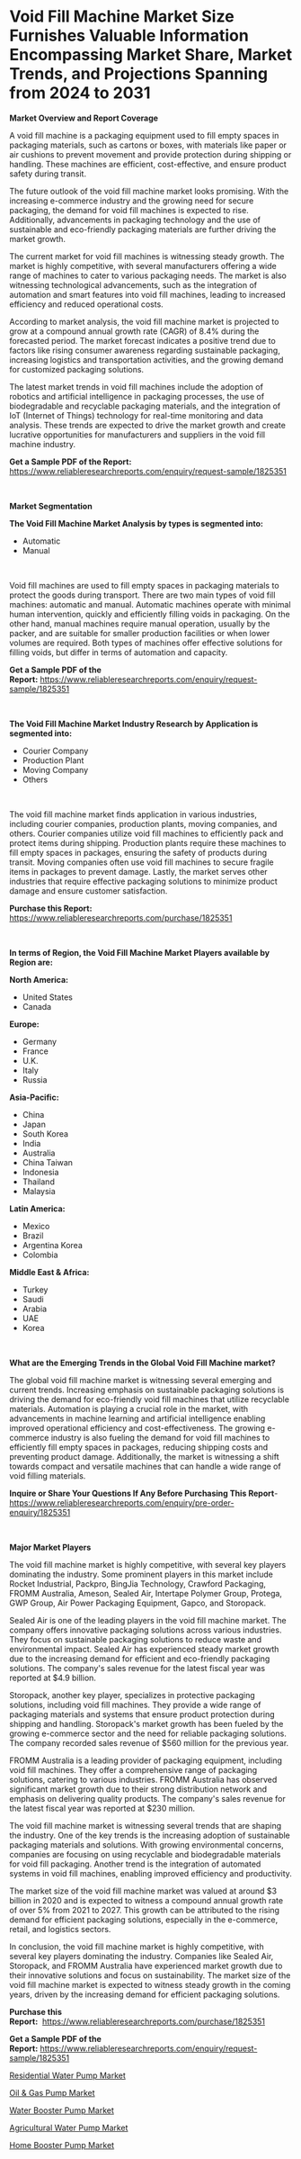 <p><h1>Void Fill Machine Market Size Furnishes Valuable Information Encompassing Market Share, Market Trends, and Projections Spanning from 2024 to 2031</h1></p><p><strong>Market Overview and Report Coverage</strong></p>
<p><p>A void fill machine is a packaging equipment used to fill empty spaces in packaging materials, such as cartons or boxes, with materials like paper or air cushions to prevent movement and provide protection during shipping or handling. These machines are efficient, cost-effective, and ensure product safety during transit.</p><p>The future outlook of the void fill machine market looks promising. With the increasing e-commerce industry and the growing need for secure packaging, the demand for void fill machines is expected to rise. Additionally, advancements in packaging technology and the use of sustainable and eco-friendly packaging materials are further driving the market growth. </p><p>The current market for void fill machines is witnessing steady growth. The market is highly competitive, with several manufacturers offering a wide range of machines to cater to various packaging needs. The market is also witnessing technological advancements, such as the integration of automation and smart features into void fill machines, leading to increased efficiency and reduced operational costs.</p><p>According to market analysis, the void fill machine market is projected to grow at a compound annual growth rate (CAGR) of 8.4% during the forecasted period. The market forecast indicates a positive trend due to factors like rising consumer awareness regarding sustainable packaging, increasing logistics and transportation activities, and the growing demand for customized packaging solutions.</p><p>The latest market trends in void fill machines include the adoption of robotics and artificial intelligence in packaging processes, the use of biodegradable and recyclable packaging materials, and the integration of IoT (Internet of Things) technology for real-time monitoring and data analysis. These trends are expected to drive the market growth and create lucrative opportunities for manufacturers and suppliers in the void fill machine industry.</p></p>
<p><strong>Get a Sample PDF of the Report:</strong> <a href="https://www.reliableresearchreports.com/enquiry/request-sample/1825351">https://www.reliableresearchreports.com/enquiry/request-sample/1825351</a></p>
<p>&nbsp;</p>
<p><strong>Market Segmentation</strong></p>
<p><strong>The Void Fill Machine Market Analysis by types is segmented into:</strong></p>
<p><ul><li>Automatic</li><li>Manual</li></ul></p>
<p>&nbsp;</p>
<p><p>Void fill machines are used to fill empty spaces in packaging materials to protect the goods during transport. There are two main types of void fill machines: automatic and manual. Automatic machines operate with minimal human intervention, quickly and efficiently filling voids in packaging. On the other hand, manual machines require manual operation, usually by the packer, and are suitable for smaller production facilities or when lower volumes are required. Both types of machines offer effective solutions for filling voids, but differ in terms of automation and capacity.</p></p>
<p><strong>Get a Sample PDF of the Report:</strong>&nbsp;<a href="https://www.reliableresearchreports.com/enquiry/request-sample/1825351">https://www.reliableresearchreports.com/enquiry/request-sample/1825351</a></p>
<p>&nbsp;</p>
<p><strong>The Void Fill Machine Market Industry Research by Application is segmented into:</strong></p>
<p><ul><li>Courier Company</li><li>Production Plant</li><li>Moving Company</li><li>Others</li></ul></p>
<p>&nbsp;</p>
<p><p>The void fill machine market finds application in various industries, including courier companies, production plants, moving companies, and others. Courier companies utilize void fill machines to efficiently pack and protect items during shipping. Production plants require these machines to fill empty spaces in packages, ensuring the safety of products during transit. Moving companies often use void fill machines to secure fragile items in packages to prevent damage. Lastly, the market serves other industries that require effective packaging solutions to minimize product damage and ensure customer satisfaction.</p></p>
<p><strong>Purchase this Report:</strong>&nbsp; <a href="https://www.reliableresearchreports.com/purchase/1825351">https://www.reliableresearchreports.com/purchase/1825351</a></p>
<p>&nbsp;</p>
<p><strong>In terms of Region, the Void Fill Machine Market Players available by Region are:</strong></p>
<p>
    <p> <strong> North America: </strong>
        <ul>
            <li>United States</li>
            <li>Canada</li>
        </ul>
        </p> 
    <p> <strong> Europe: </strong>
        <ul>
            <li>Germany</li>
            <li>France</li>
            <li>U.K.</li>
            <li>Italy</li>
            <li>Russia</li>
        </ul>
        </p> 
    <p> <strong> Asia-Pacific: </strong>
        <ul>
            <li>China</li>
            <li>Japan</li>
            <li>South Korea</li>
            <li>India</li>
            <li>Australia</li>
            <li>China Taiwan</li>
            <li>Indonesia</li>
            <li>Thailand</li>
            <li>Malaysia</li>
        </ul>
        </p> 
    <p> <strong> Latin America: </strong>
        <ul>
            <li>Mexico</li>
            <li>Brazil</li>
            <li>Argentina Korea</li>
            <li>Colombia</li>
        </ul>
        </p> 
    <p> <strong> Middle East & Africa: </strong>
        <ul>
            <li>Turkey</li>
            <li>Saudi</li>
            <li>Arabia</li>
            <li>UAE</li>
            <li>Korea</li>
        </ul>
    </p>
    </p>
<p>&nbsp;</p>
<p><strong>What are the Emerging Trends in the Global Void Fill Machine market?</strong></p>
<p><p>The global void fill machine market is witnessing several emerging and current trends. Increasing emphasis on sustainable packaging solutions is driving the demand for eco-friendly void fill machines that utilize recyclable materials. Automation is playing a crucial role in the market, with advancements in machine learning and artificial intelligence enabling improved operational efficiency and cost-effectiveness. The growing e-commerce industry is also fueling the demand for void fill machines to efficiently fill empty spaces in packages, reducing shipping costs and preventing product damage. Additionally, the market is witnessing a shift towards compact and versatile machines that can handle a wide range of void filling materials.</p></p>
<p><strong>Inquire or Share Your Questions If Any Before Purchasing This Report</strong>- <a href="https://www.reliableresearchreports.com/enquiry/pre-order-enquiry/1825351">https://www.reliableresearchreports.com/enquiry/pre-order-enquiry/1825351</a></p>
<p>&nbsp;</p>
<p><strong>Major Market Players</strong></p>
<p><p>The void fill machine market is highly competitive, with several key players dominating the industry. Some prominent players in this market include Rocket Industrial, Packpro, BingJia Technology, Crawford Packaging, FROMM Australia, Ameson, Sealed Air, Intertape Polymer Group, Protega, GWP Group, Air Power Packaging Equipment, Gapco, and Storopack.</p><p>Sealed Air is one of the leading players in the void fill machine market. The company offers innovative packaging solutions across various industries. They focus on sustainable packaging solutions to reduce waste and environmental impact. Sealed Air has experienced steady market growth due to the increasing demand for efficient and eco-friendly packaging solutions. The company's sales revenue for the latest fiscal year was reported at $4.9 billion.</p><p>Storopack, another key player, specializes in protective packaging solutions, including void fill machines. They provide a wide range of packaging materials and systems that ensure product protection during shipping and handling. Storopack's market growth has been fueled by the growing e-commerce sector and the need for reliable packaging solutions. The company recorded sales revenue of $560 million for the previous year.</p><p>FROMM Australia is a leading provider of packaging equipment, including void fill machines. They offer a comprehensive range of packaging solutions, catering to various industries. FROMM Australia has observed significant market growth due to their strong distribution network and emphasis on delivering quality products. The company's sales revenue for the latest fiscal year was reported at $230 million.</p><p>The void fill machine market is witnessing several trends that are shaping the industry. One of the key trends is the increasing adoption of sustainable packaging materials and solutions. With growing environmental concerns, companies are focusing on using recyclable and biodegradable materials for void fill packaging. Another trend is the integration of automated systems in void fill machines, enabling improved efficiency and productivity.</p><p>The market size of the void fill machine market was valued at around $3 billion in 2020 and is expected to witness a compound annual growth rate of over 5% from 2021 to 2027. This growth can be attributed to the rising demand for efficient packaging solutions, especially in the e-commerce, retail, and logistics sectors.</p><p>In conclusion, the void fill machine market is highly competitive, with several key players dominating the industry. Companies like Sealed Air, Storopack, and FROMM Australia have experienced market growth due to their innovative solutions and focus on sustainability. The market size of the void fill machine market is expected to witness steady growth in the coming years, driven by the increasing demand for efficient packaging solutions.</p></p>
<p><strong>Purchase this Report:</strong>&nbsp;&nbsp;<a href="https://www.reliableresearchreports.com/purchase/1825351">https://www.reliableresearchreports.com/purchase/1825351</a></p>
<p></p>
<p><strong>Get a Sample PDF of the Report:</strong>&nbsp;<a href="https://www.reliableresearchreports.com/enquiry/request-sample/1825351">https://www.reliableresearchreports.com/enquiry/request-sample/1825351</a></p>
<p><p><a href="https://medium.com/@digitaldiviner12/residential-water-pump-market-the-key-to-successful-business-strategy-forecast-till-2030-4a4e57722c0d">Residential Water Pump Market</a></p><p><a href="https://medium.com/@digitaldiviner12/oil-amp-gas-pump-market-comprehensive-assessment-by-type-application-and-geography-40b73eaae42b">Oil & Gas Pump Market</a></p><p><a href="https://medium.com/@digitaldiviner12/water-booster-pump-market-report-reveals-the-latest-trends-and-growth-opportunities-of-this-market-08a3978f05c2">Water Booster Pump Market</a></p><p><a href="https://medium.com/@digitaldiviner12/analyzing-agricultural-water-pump-market-global-industry-perspective-and-forecast-2023-to-2030-fd174003b974">Agricultural Water Pump Market</a></p><p><a href="https://medium.com/@digitaldiviner12/home-booster-pump-market-trends-and-market-analysis-forecasted-for-period-2023-2030-9717e102aca7">Home Booster Pump Market</a></p></p>